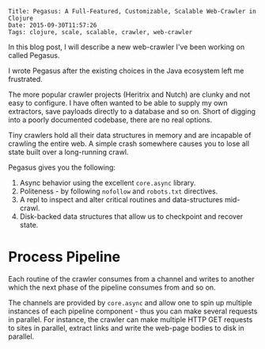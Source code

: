     Title: Pegasus: A Full-Featured, Customizable, Scalable Web-Crawler in Clojure
    Date: 2015-09-30T11:57:26
    Tags: clojure, scale, scalable, crawler, web-crawler

In this blog post, I will describe a new web-crawler I've been working on
called Pegasus.

I wrote Pegasus after the existing choices in the Java ecosystem left me
frustrated.

The more popular crawler projects (Heritrix and Nutch) are clunky and not
easy to configure. I have often wanted to be able to supply my own extractors, save payloads directly to a database and so on. Short of digging
into a poorly documented codebase, there are no real options.

Tiny crawlers hold all their data structures in memory and are incapable
of crawling the entire web. A simple crash somewhere causes you to
lose all state built over a long-running crawl.

Pegasus gives you the following:

1. Async behavior using the excellent `core.async` library.
2. Politeness - by following `nofollow` and `robots.txt` directives.
3. A repl to inspect and alter critical routines and data-structures mid-crawl.
4. Disk-backed data structures that allow us to checkpoint and recover state.
<!-- more -->

# Process Pipeline

Each routine of the crawler consumes from a channel and
writes to another which the next phase of the pipeline
consumes from and so on.

The channels are provided by `core.async` and allow one to
spin up multiple instances of each pipeline component - thus
you can make several requests in parallel. For instance,
the crawler can make multiple HTTP GET requests to sites
in parallel, extract links and write the web-page bodies
to disk in parallel.
